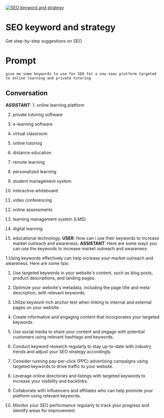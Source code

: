 
[![SEO keyword and strategy](https://flow-prompt-covers.s3.us-west-1.amazonaws.com/icon/Lofi/i18.png)]()
# SEO keyword and strategy 
Get step-by-step suggestions on SEO

# Prompt

```
give me some keywords to use for SEO for a new saas platform targeted to online learning and private tutoring
```

## Conversation

**ASSISTANT**: 1. online learning platform

2. private tutoring software

3. e-learning software

4. virtual classroom

5. online tutoring

6. distance education

7. remote learning

8. personalized learning 

9. student management system 

10. interactive whiteboard 

11. video conferencing 

12. online assessments 

13. learning management system (LMS) 

14. digital learning 

15. educational technology.
**USER**: How can i use their keywords to increase market outreach and awareness.
**ASSISTANT**: Here are some ways you can use the keywords to increase market outreach and awareness:



1.Using keywords effectively can help increase your market outreach and awareness. Here are some tips:



1. Use targeted keywords in your website's content, such as blog posts, product descriptions, and landing pages.

2. Optimize your website's metadata, including the page title and meta description, with relevant keywords.

3. Utilize keyword-rich anchor text when linking to internal and external pages on your website.

4. Create informative and engaging content that incorporates your targeted keywords.

5. Use social media to share your content and engage with potential customers using relevant hashtags and keywords.

6. Conduct keyword research regularly to stay up-to-date with industry trends and adjust your SEO strategy accordingly.

7. Consider running pay-per-click (PPC) advertising campaigns using targeted keywords to drive traffic to your website.

8. Leverage online directories and listings with targeted keywords to increase your visibility and backlinks.

9. Collaborate with influencers and affiliates who can help promote your platform using relevant keywords.

10. Monitor your SEO performance regularly to track your progress and identify areas for improvement.


